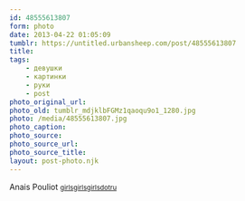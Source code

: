 ```yaml
---
id: 48555613807
form: photo
date: 2013-04-22 01:05:09
tumblr: https://untitled.urbansheep.com/post/48555613807
title:
tags:
    - девушки
    - картинки
    - руки
    - post
photo_original_url: 
photo_old: tumblr_mdjklbFGMz1qaoqu9o1_1280.jpg
photo: /media/48555613807.jpg
photo_caption: 
photo_source:
photo_source_url:
photo_source_title:
layout: post-photo.njk
---
```


Anais Pouliot <small><a href="http://girlsgirlsgirls.ru/post/40599881082/anais-pouliot" class="tumblr_blog">girlsgirlsgirlsdotru</a></small>